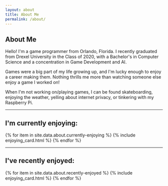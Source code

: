 ```yaml
---
layout: about
title: About Me
permalink: /about/
---
```

## About Me

Hello! I'm a game programmer from Orlando, Florida. I recently graduated from Drexel University in the Class of 2020, with a Bachelor's in Computer Science and a concentration in Game Development and AI.

Games were a big part of my life growing up, and I'm lucky enough to enjoy a career making them. Nothing thrills me more than watching someone else enjoy a game I worked on!

When I'm not working on/playing games, I can be found skateboarding, enjoying the weather, yelling about internet privacy, or tinkering with my Raspberry Pi.

----

## I'm currently enjoying:

<div class="row">
    <!-- generate cards from about.yml -->
    {% for item in site.data.about.currently-enjoying %}
        {% include enjoying_card.html %}
    {% endfor %}
</div>

----

## I've recently enjoyed:

<div class="row">
    <!-- generate cards from about.yml -->
    {% for item in site.data.about.recently-enjoyed %}
        {% include enjoying_card.html %}
    {% endfor %}
</div>
